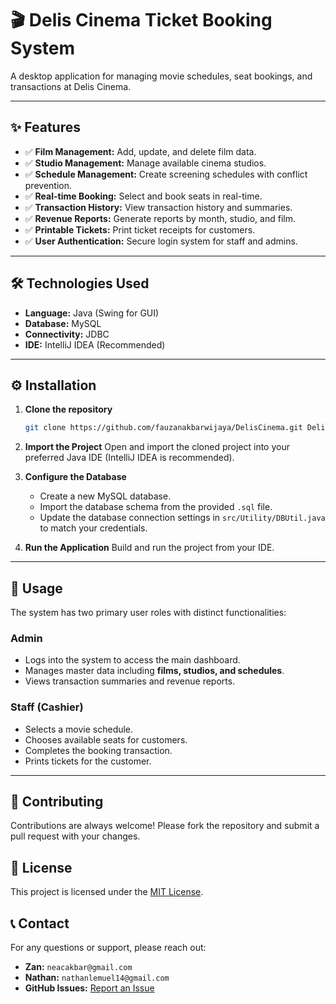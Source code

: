 # 🎬 Delis Cinema Ticket Booking System

A desktop application for managing movie schedules, seat bookings, and transactions at Delis Cinema.

***

## ✨ Features
- ✅ **Film Management:** Add, update, and delete film data.
- ✅ **Studio Management:** Manage available cinema studios.
- ✅ **Schedule Management:** Create screening schedules with conflict prevention.
- ✅ **Real-time Booking:** Select and book seats in real-time.
- ✅ **Transaction History:** View transaction history and summaries.
- ✅ **Revenue Reports:** Generate reports by month, studio, and film.
- ✅ **Printable Tickets:** Print ticket receipts for customers.
- ✅ **User Authentication:** Secure login system for staff and admins.

***

## 🛠️ Technologies Used
- **Language:** Java (Swing for GUI)
- **Database:** MySQL
- **Connectivity:** JDBC
- **IDE:** IntelliJ IDEA (Recommended)

***

## ⚙️ Installation
1.  **Clone the repository**
    ```bash
    git clone https://github.com/fauzanakbarwijaya/DelisCinema.git DelisCinema
    ```
2.  **Import the Project**
    Open and import the cloned project into your preferred Java IDE (IntelliJ IDEA is recommended).

3.  **Configure the Database**
    -   Create a new MySQL database.
    -   Import the database schema from the provided `.sql` file.
    -   Update the database connection settings in `src/Utility/DBUtil.java` to match your credentials.

4.  **Run the Application**
    Build and run the project from your IDE.

***

## 🚀 Usage
The system has two primary user roles with distinct functionalities:

### Admin
-   Logs into the system to access the main dashboard.
-   Manages master data including **films, studios, and schedules**.
-   Views transaction summaries and revenue reports.

### Staff (Cashier)
-   Selects a movie schedule.
-   Chooses available seats for customers.
-   Completes the booking transaction.
-   Prints tickets for the customer.

***

## 🤝 Contributing
Contributions are always welcome! Please fork the repository and submit a pull request with your changes.

## 📄 License
This project is licensed under the [MIT License](LICENSE).

## 📞 Contact
For any questions or support, please reach out:
-   **Zan:** `neacakbar@gmail.com`
-   **Nathan:** `nathanlemuel14@gmail.com`
-   **GitHub Issues:** [Report an Issue](https://github.com/fauzanakbarwijaya/DelisCinema/issues)
